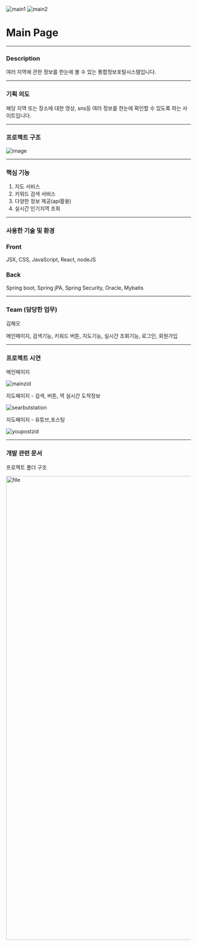
![main1](https://github.com/kkhhae/where-where/assets/145322792/110d42fd-1761-4433-ae0a-ea24b8b5a588)
![main2](https://github.com/kkhhae/where-where/assets/145322792/5ce58fda-ed29-46d4-a817-ee046070dc1c)

# Main Page
---

### Description
<span style="border 1px solid #EAEAEA">여러 지역에 관한 정보를 한눈에 볼 수 있는 통합정보포털시스템입니다. </span>

---

### 기획 의도
<span style="border 1px solid #EAEAEA">해당 지역 또는 장소에 대한 영상, sns등 여러 정보를 한눈에 확인할 수 있도록 하는 사이트입니다.</span>

---
### 프로젝트 구조

![image](https://github.com/kkhhae/where-where/assets/145322792/2746ec78-1898-4af7-8b16-fe52b416e68f)


---
### 핵심 기능
1. 지도 서비스
2. 키워드 검색 서비스
3. 다양한 정보 제공(api활용)
4. 실시간 인기지역 조회

---
### 사용한 기술 및 환경

### Front
JSX, CSS, JavaScript, React, nodeJS

### Back
Spring boot, Spring jPA, Spring Security, Oracle, Mybatis

---
### Team (담당한 업무)

김해오

메인페이지, 검색기능, 키워드 버튼, 지도기능, 실시간 조회기능, 로그인, 회원가입

---
### 프로젝트 시연

메인페이지

![mainzid](https://github.com/kkhhae/where-where/assets/145322792/085b380b-e3be-4476-83f9-ef8f92f5f450)

지도페이지 - 검색, 버튼, 역 실시간 도착정보

![searbutstation](https://github.com/kkhhae/where-where/assets/145322792/c3ee1aea-cdd5-4db2-8800-8fc503de308b)

지도페이지 - 유튜브,포스팅

![youpostzid](https://github.com/kkhhae/where-where/assets/145322792/aa93afea-d687-4808-b0d3-3f0f0c21771e)


---
### 개발 관련 문서
프로젝트 폴더 구조

<img width="1263" alt="file" src="https://github.com/kkhhae/where-where/assets/145322792/a4ff36f7-fd14-423f-a821-941049bd3414">


